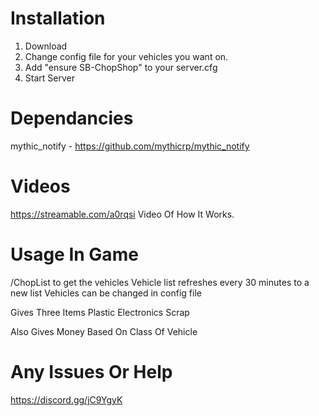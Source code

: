 
# Installation

1. Download 
2. Change config file for your vehicles you want on.
3. Add "ensure SB-ChopShop" to your server.cfg
4. Start Server 

# Dependancies 
mythic_notify - https://github.com/mythicrp/mythic_notify

# Videos 

https://streamable.com/a0rqsi Video Of How It Works.


# Usage In Game

/ChopList to get the vehicles 
Vehicle list refreshes every 30 minutes to a new list
Vehicles can be changed in config file

Gives Three Items
Plastic
Electronics
Scrap 

Also Gives Money Based On Class Of Vehicle

# Any Issues Or Help 

https://discord.gg/jC9YgyK
